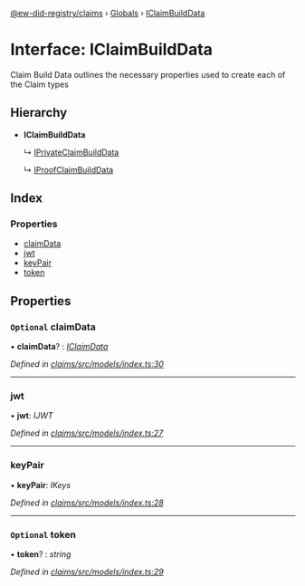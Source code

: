 [@ew-did-registry/claims](../README.md) › [Globals](../globals.md) › [IClaimBuildData](iclaimbuilddata.md)

# Interface: IClaimBuildData

Claim Build Data outlines the necessary properties used to create
each of the Claim types

## Hierarchy

* **IClaimBuildData**

  ↳ [IPrivateClaimBuildData](iprivateclaimbuilddata.md)

  ↳ [IProofClaimBuildData](iproofclaimbuilddata.md)

## Index

### Properties

* [claimData](iclaimbuilddata.md#optional-claimdata)
* [jwt](iclaimbuilddata.md#jwt)
* [keyPair](iclaimbuilddata.md#keypair)
* [token](iclaimbuilddata.md#optional-token)

## Properties

### `Optional` claimData

• **claimData**? : *[IClaimData](iclaimdata.md)*

*Defined in [claims/src/models/index.ts:30](https://github.com/energywebfoundation/ew-did-registry/blob/98fc454/packages/claims/src/models/index.ts#L30)*

___

###  jwt

• **jwt**: *IJWT*

*Defined in [claims/src/models/index.ts:27](https://github.com/energywebfoundation/ew-did-registry/blob/98fc454/packages/claims/src/models/index.ts#L27)*

___

###  keyPair

• **keyPair**: *IKeys*

*Defined in [claims/src/models/index.ts:28](https://github.com/energywebfoundation/ew-did-registry/blob/98fc454/packages/claims/src/models/index.ts#L28)*

___

### `Optional` token

• **token**? : *string*

*Defined in [claims/src/models/index.ts:29](https://github.com/energywebfoundation/ew-did-registry/blob/98fc454/packages/claims/src/models/index.ts#L29)*
